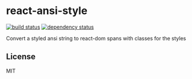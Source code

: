# react-ansi-style

[![build status](https://secure.travis-ci.org/smallhelm/react-ansi-style.png)](https://travis-ci.org/smallhelm/react-ansi-style)
[![dependency status](https://david-dm.org/smallhelm/react-ansi-style.svg)](https://david-dm.org/smallhelm/react-ansi-style)

Convert a styled ansi string to react-dom spans with classes for the styles

## License
MIT
